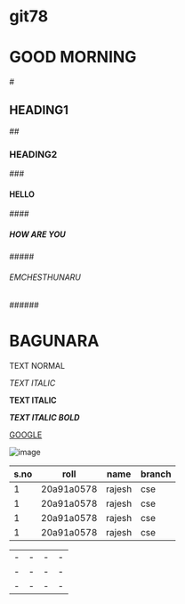 # git78
<h1>GOOD MORNING</h1>
# <H2>HEADING1</H2>
##<H3> HEADING2</H3>
### <H4>HELLO</H4>
#### <H5>HOW ARE YOU</H5>
##### <H6>EMCHESTHUNARU</H6>
###### <H1>BAGUNARA</H1>
TEXT NORMAL

*TEXT ITALIC*

**TEXT ITALIC**

***TEXT ITALIC BOLD***

[GOOGLE](www.gooogle.com)

![image](https://cdn.wallpapersafari.com/2/73/toYAyW.jpg)

|s.no|roll|name|branch|
|----|----|----|-----|
|1|20a91a0578|rajesh|cse|
|1|20a91a0578|rajesh|cse|
|1|20a91a0578|rajesh|cse|
|1|20a91a0578|rajesh|cse|

| | | | |
|-|-|-|-|
|-|-|-|-|
|-|-|-|-|
|-|-|-|-|
